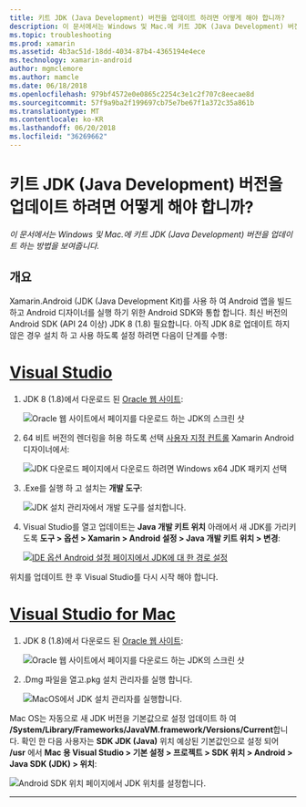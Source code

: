 ```yaml
---
title: 키트 JDK (Java Development) 버전을 업데이트 하려면 어떻게 해야 합니까?
description: 이 문서에서는 Windows 및 Mac.에 키트 JDK (Java Development) 버전을 업데이트 하는 방법을 보여줍니다.
ms.topic: troubleshooting
ms.prod: xamarin
ms.assetid: 4b3ac51d-18dd-4034-87b4-4365194e4ece
ms.technology: xamarin-android
author: mgmclemore
ms.author: mamcle
ms.date: 06/18/2018
ms.openlocfilehash: 979bf4572e0e0865c2254c3e1c2f707c8eecae8d
ms.sourcegitcommit: 57f9a9ba2f199697cb75e7be67f1a372c35a861b
ms.translationtype: MT
ms.contentlocale: ko-KR
ms.lasthandoff: 06/20/2018
ms.locfileid: "36269662"
---
```

# <a name="how-do-i-update-the-java-development-kit-jdk-version"></a>키트 JDK (Java Development) 버전을 업데이트 하려면 어떻게 해야 합니까?

_이 문서에서는 Windows 및 Mac.에 키트 JDK (Java Development) 버전을 업데이트 하는 방법을 보여줍니다._

## <a name="overview"></a>개요

Xamarin.Android (JDK (Java Development Kit)를 사용 하 여 Android 앱을 빌드하고 Android 디자이너를 실행 하기 위한 Android SDK와 통합 합니다. 최신 버전의 Android SDK (API 24 이상) JDK 8 (1.8) 필요합니다. 아직 JDK 8로 업데이트 하지 않은 경우 설치 하 고 사용 하도록 설정 하려면 다음이 단계를 수행:

# <a name="visual-studiotabvswin"></a>[Visual Studio](#tab/vswin)

1.  JDK 8 (1.8)에서 다운로드 된 [Oracle 웹 사이트](http://www.oracle.com/technetwork/java/javase/downloads/index.html):

    ![Oracle 웹 사이트에서 페이지를 다운로드 하는 JDK의 스크린 샷](update-jdk-images/image1.png)

2.  64 비트 버전의 렌더링을 허용 하도록 선택 [사용자 지정 컨트롤](https://developer.xamarin.com/releases/vs/xamarin.vs_4/xamarin.vs_4.2/#androiddesignercustomcontrols) Xamarin Android 디자이너에서:

    ![JDK 다운로드 페이지에서 다운로드 하려면 Windows x64 JDK 패키지 선택](update-jdk-images/image2.png)

3.  .Exe를 실행 하 고 설치는 **개발 도구**:

    ![JDK 설치 관리자에서 개발 도구를 설치합니다.](update-jdk-images/image3.png)

4.  Visual Studio를 열고 업데이트는 **Java 개발 키트 위치** 아래에서 새 JDK를 가리키도록 **도구 > 옵션 > Xamarin > Android 설정 > Java 개발 키트 위치 > 변경**:

    [![IDE 옵션 Android 설정 페이지에서 JDK에 대 한 경로 설정](update-jdk-images/image4-sml.png)](update-jdk-images/image4.png#lightbox)

위치를 업데이트 한 후 Visual Studio를 다시 시작 해야 합니다.

# <a name="visual-studio-for-mactabvsmac"></a>[Visual Studio for Mac](#tab/vsmac)

1.  JDK 8 (1.8)에서 다운로드 된 [Oracle 웹 사이트](http://www.oracle.com/technetwork/java/javase/downloads/index.html):

    ![Oracle 웹 사이트에서 페이지를 다운로드 하는 JDK의 스크린 샷](update-jdk-images/image1.png)

2.  .Dmg 파일을 열고.pkg 설치 관리자를 실행 합니다.

    ![MacOS에서 JDK 설치 관리자를 실행합니다.](update-jdk-images/image5.png)

Mac OS는 자동으로 새 JDK 버전을 기본값으로 설정 업데이트 하 여 **/System/Library/Frameworks/JavaVM.framework/Versions/Current**합니다. 확인 한 다음 사용자는 **SDK JDK (Java)** 위치 예상된 기본값인으로 설정 되어 **/usr** 에서 **Mac 용 Visual Studio > 기본 설정 > 프로젝트 > SDK 위치 > Android > Java SDK (JDK) > 위치**:

![Android SDK 위치 페이지에서 JDK 위치를 설정합니다.](update-jdk-images/image6.png)

-----

